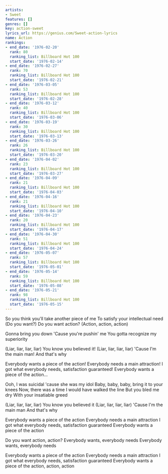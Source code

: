 ```yaml
---
artists:
- Sweet
features: []
genres: []
key: action-sweet
lyrics_url: https://genius.com/Sweet-action-lyrics
name: Action
rankings:
- end_date: '1976-02-20'
  rank: 80
  ranking_list: Billboard Hot 100
  start_date: '1976-02-14'
- end_date: '1976-02-27'
  rank: 70
  ranking_list: Billboard Hot 100
  start_date: '1976-02-21'
- end_date: '1976-03-05'
  rank: 53
  ranking_list: Billboard Hot 100
  start_date: '1976-02-28'
- end_date: '1976-03-12'
  rank: 40
  ranking_list: Billboard Hot 100
  start_date: '1976-03-06'
- end_date: '1976-03-19'
  rank: 30
  ranking_list: Billboard Hot 100
  start_date: '1976-03-13'
- end_date: '1976-03-26'
  rank: 26
  ranking_list: Billboard Hot 100
  start_date: '1976-03-20'
- end_date: '1976-04-02'
  rank: 23
  ranking_list: Billboard Hot 100
  start_date: '1976-03-27'
- end_date: '1976-04-09'
  rank: 21
  ranking_list: Billboard Hot 100
  start_date: '1976-04-03'
- end_date: '1976-04-16'
  rank: 21
  ranking_list: Billboard Hot 100
  start_date: '1976-04-10'
- end_date: '1976-04-23'
  rank: 20
  ranking_list: Billboard Hot 100
  start_date: '1976-04-17'
- end_date: '1976-04-30'
  rank: 51
  ranking_list: Billboard Hot 100
  start_date: '1976-04-24'
- end_date: '1976-05-07'
  rank: 57
  ranking_list: Billboard Hot 100
  start_date: '1976-05-01'
- end_date: '1976-05-14'
  rank: 59
  ranking_list: Billboard Hot 100
  start_date: '1976-05-08'
- end_date: '1976-05-21'
  rank: 98
  ranking_list: Billboard Hot 100
  start_date: '1976-05-15'
---
```

So you think you'll take another piece of me
To satisfy your intellectual need
(Do you want?)
Do you want action?
(Action, action, action)

Gonna bring you down
'Cause you're pushin' me
You gotta recognize my superiority

(Liar, liar, liar, liar)
You know you believed it!
(Liar, liar, liar, liar)
'Cause I'm the main man!
And that's why

Everybody wants a piece of the action!
Everybody needs a main attraction!
I got what everybody needs, satisfaction guaranteed!
Everybody wants a piece of the action...

Ooh, I was suicidal 'cause she was my idol
Baby, baby, baby, bring it to your knees
Now, there was a time I would have walked the line
But you bled me dry
With your insatiable greed

(Liar, liar, liar, liar)
You know you believed it
(Liar, liar, liar, liar)
'Cause I'm the main man
And that's why

Everybody wants a piece of the action
Everybody needs a main attraction
I got what everybody needs, satisfaction guaranteed
Everybody wants a piece of the action

Do you want action, action?
Everybody wants, everybody needs
Everybody wants, everybody needs

Everybody wants a piece of the action
Everybody needs a main attraction
I got what everybody needs, satisfaction guaranteed
Everybody wants a piece of the action, action, action

